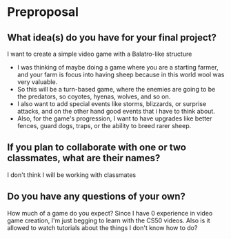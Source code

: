 # Preproposal

## What idea(s) do you have for your final project?

I want to create a simple video game with a Balatro-like structure

  - I was thinking of maybe doing a game where you are a starting farmer, and your farm is focus into having sheep because in this world wool was very valuable.
  - So this will be a turn-based game, where the enemies are going to be the predators, so coyotes, hyenas, wolves, and so on.
  - I also want to add special events like storms, blizzards, or surprise attacks, and on the other hand good events that i have to think about.
  - Also, for the game's progression, I want to have upgrades like better fences, guard dogs, traps, or the ability to breed rarer sheep.

## If you plan to collaborate with one or two classmates, what are their names?

I don't think I will be working with classmates

## Do you have any questions of your own?

How much of a game do you expect? Since I have 0 experience in video game creation, I'm just begging to learn with the CS50 videos. Also is it allowed
to watch tutorials about the things I don't know how to do?
